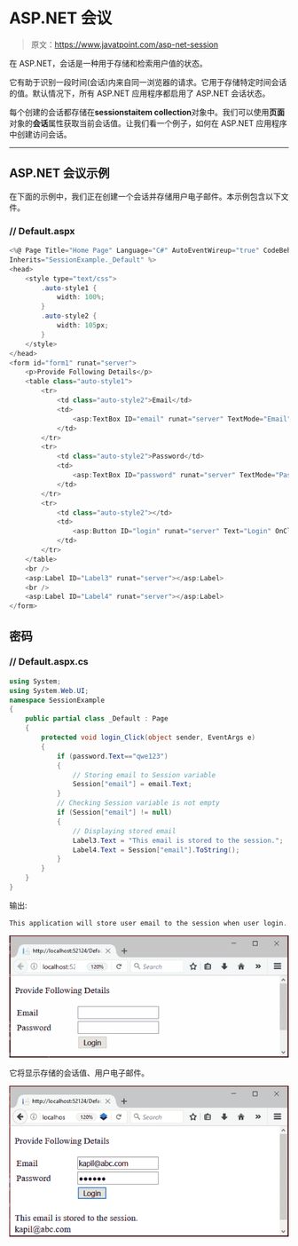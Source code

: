 # ASP.NET 会议

> 原文：<https://www.javatpoint.com/asp-net-session>

在 ASP.NET，会话是一种用于存储和检索用户值的状态。

它有助于识别一段时间(会话)内来自同一浏览器的请求。它用于存储特定时间会话的值。默认情况下，所有 ASP.NET 应用程序都启用了 ASP.NET 会话状态。

每个创建的会话都存储在**sessionstaitem collection**对象中。我们可以使用**页面**对象的**会话**属性获取当前会话值。让我们看一个例子，如何在 ASP.NET 应用程序中创建访问会话。

* * *

## ASP.NET 会议示例

在下面的示例中，我们正在创建一个会话并存储用户电子邮件。本示例包含以下文件。

### // Default.aspx

```cs
<%@ Page Title="Home Page" Language="C#" AutoEventWireup="true" CodeBehind="Default.aspx.cs"
Inherits="SessionExample._Default" %>
<head>
    <style type="text/css">
        .auto-style1 {
            width: 100%;
        }
        .auto-style2 {
            width: 105px;
        }
    </style>
</head>
<form id="form1" runat="server">
    <p>Provide Following Details</p>
    <table class="auto-style1">
        <tr>
            <td class="auto-style2">Email</td>
            <td>
                <asp:TextBox ID="email" runat="server" TextMode="Email"></asp:TextBox>
            </td>
        </tr>
        <tr>
            <td class="auto-style2">Password</td>
            <td>
                <asp:TextBox ID="password" runat="server" TextMode="Password"></asp:TextBox>
            </td>
        </tr>
        <tr>
            <td class="auto-style2"></td>
            <td>
                <asp:Button ID="login" runat="server" Text="Login" OnClick="login_Click" />
            </td>
        </tr>
    </table>
    <br />
    <asp:Label ID="Label3" runat="server"></asp:Label>
    <br />
    <asp:Label ID="Label4" runat="server"></asp:Label>
</form>

```

## 密码

### // Default.aspx.cs

```cs
using System;
using System.Web.UI;
namespace SessionExample
{
    public partial class _Default : Page
    {
        protected void login_Click(object sender, EventArgs e)
        {
            if (password.Text=="qwe123")
            {
                // Storing email to Session variable
                Session["email"] = email.Text;
            }
            // Checking Session variable is not empty
            if (Session["email"] != null)
            {
                // Displaying stored email
                Label3.Text = "This email is stored to the session.";
                Label4.Text = Session["email"].ToString();
            }
        }
    }
}

```

输出:

```cs
This application will store user email to the session when user login.

```

![ASP Net Session 1](img/0c30e570153147fc60a22c3ca22a0995.png)

它将显示存储的会话值、用户电子邮件。

![ASP Net Session 2](img/b073c5e230e9f1599526b3f302998cec.png)